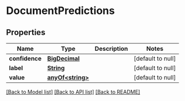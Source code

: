 # DocumentPredictions
## Properties

Name | Type | Description | Notes
------------ | ------------- | ------------- | -------------
**confidence** | [**BigDecimal**](number.md) |  | [default to null]
**label** | [**String**](string.md) |  | [default to null]
**value** | [**anyOf&lt;string&gt;**](anyOf&lt;string&gt;.md) |  | [default to null]

[[Back to Model list]](../README.md#documentation-for-models) [[Back to API list]](../README.md#documentation-for-api-endpoints) [[Back to README]](../README.md)

